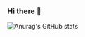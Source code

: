 ### Hi there 👋

![Anurag's GitHub stats](https://github-readme-stats.vercel.app/api?username=kulasekp&show_icons=true&theme=dracula)

<!--
https://github.com/anuraghazra/github-readme-stats

[![Top Langs](https://github-readme-stats.vercel.app/api/top-langs/?username=kulasekp)](https://github.com/anuraghazra/github-readme-stats)
-->


<!--
**kulasekp/kulasekp** is a ✨ _special_ ✨ repository because its `README.md` (this file) appears on your GitHub profile.

Here are some ideas to get you started:

- 🔭 I’m currently working on ...
- 🌱 I’m currently learning ...
- 👯 I’m looking to collaborate on ...
- 🤔 I’m looking for help with ...
- 💬 Ask me about ...
- 📫 How to reach me: ...
- 😄 Pronouns: ...
- ⚡ Fun fact: ...
-->
